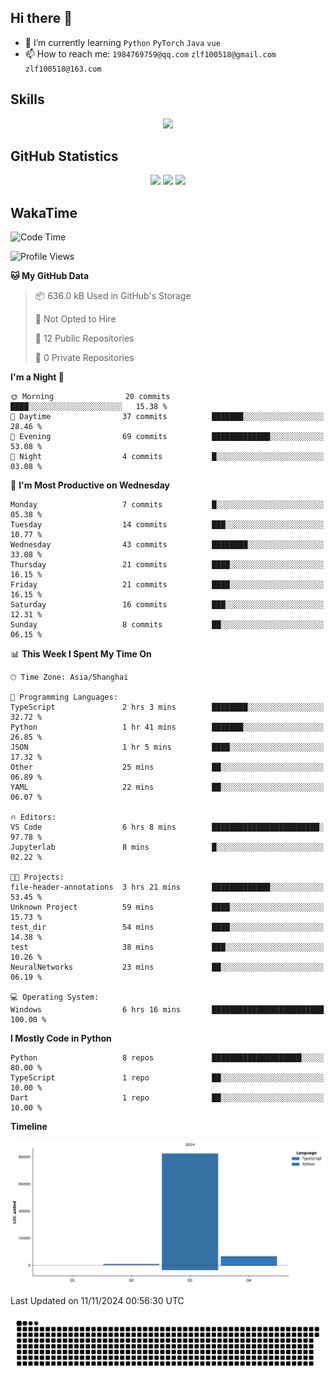 ## Hi there 👋

- 🌱 I’m currently learning `Python` `PyTorch` `Java` `vue`
- 📫 How to reach me: `1984769759@qq.com` `zlf100518@gmail.com` `zlf100518@163.com`

## Skills
<div align="center"> <img src="https://skillicons.dev/icons?i=python,linux,git,github,html,css,js,ts" /> </div>

## GitHub Statistics

<div align="center">
  <img src="https://github-readme-stats.vercel.app/api?username=CloudSwordSage&show_icons=true&theme=tokyonight" />
  <img src="https://github-readme-stats.vercel.app/api/top-langs/?username=CloudSwordSage&show_icons=true&theme=tokyonight" />
  <img src="https://github-readme-activity-graph.vercel.app/graph?username=CloudSwordSage&theme=xcode" />
</div>

## WakaTime

<!--START_SECTION:waka-->
![Code Time](http://img.shields.io/badge/Code%20Time-195%20hrs%2046%20mins-blue)

![Profile Views](http://img.shields.io/badge/Profile%20Views-0-blue)

**🐱 My GitHub Data** 

> 📦 636.0 kB Used in GitHub's Storage 
 > 
> 🚫 Not Opted to Hire
 > 
> 📜 12 Public Repositories 
 > 
> 🔑 0 Private Repositories 
 > 
**I'm a Night 🦉** 

```text
🌞 Morning                20 commits          ████░░░░░░░░░░░░░░░░░░░░░   15.38 % 
🌆 Daytime                37 commits          ███████░░░░░░░░░░░░░░░░░░   28.46 % 
🌃 Evening                69 commits          █████████████░░░░░░░░░░░░   53.08 % 
🌙 Night                  4 commits           █░░░░░░░░░░░░░░░░░░░░░░░░   03.08 % 
```
📅 **I'm Most Productive on Wednesday** 

```text
Monday                   7 commits           █░░░░░░░░░░░░░░░░░░░░░░░░   05.38 % 
Tuesday                  14 commits          ███░░░░░░░░░░░░░░░░░░░░░░   10.77 % 
Wednesday                43 commits          ████████░░░░░░░░░░░░░░░░░   33.08 % 
Thursday                 21 commits          ████░░░░░░░░░░░░░░░░░░░░░   16.15 % 
Friday                   21 commits          ████░░░░░░░░░░░░░░░░░░░░░   16.15 % 
Saturday                 16 commits          ███░░░░░░░░░░░░░░░░░░░░░░   12.31 % 
Sunday                   8 commits           ██░░░░░░░░░░░░░░░░░░░░░░░   06.15 % 
```


📊 **This Week I Spent My Time On** 

```text
🕑︎ Time Zone: Asia/Shanghai

💬 Programming Languages: 
TypeScript               2 hrs 3 mins        ████████░░░░░░░░░░░░░░░░░   32.72 % 
Python                   1 hr 41 mins        ███████░░░░░░░░░░░░░░░░░░   26.85 % 
JSON                     1 hr 5 mins         ████░░░░░░░░░░░░░░░░░░░░░   17.32 % 
Other                    25 mins             ██░░░░░░░░░░░░░░░░░░░░░░░   06.89 % 
YAML                     22 mins             ██░░░░░░░░░░░░░░░░░░░░░░░   06.07 % 

🔥 Editors: 
VS Code                  6 hrs 8 mins        ████████████████████████░   97.78 % 
Jupyterlab               8 mins              █░░░░░░░░░░░░░░░░░░░░░░░░   02.22 % 

🐱‍💻 Projects: 
file-header-annotations  3 hrs 21 mins       █████████████░░░░░░░░░░░░   53.45 % 
Unknown Project          59 mins             ████░░░░░░░░░░░░░░░░░░░░░   15.73 % 
test_dir                 54 mins             ████░░░░░░░░░░░░░░░░░░░░░   14.38 % 
test                     38 mins             ███░░░░░░░░░░░░░░░░░░░░░░   10.26 % 
NeuralNetworks           23 mins             ██░░░░░░░░░░░░░░░░░░░░░░░   06.19 % 

💻 Operating System: 
Windows                  6 hrs 16 mins       █████████████████████████   100.00 % 
```

**I Mostly Code in Python** 

```text
Python                   8 repos             ████████████████████░░░░░   80.00 % 
TypeScript               1 repo              ██░░░░░░░░░░░░░░░░░░░░░░░   10.00 % 
Dart                     1 repo              ██░░░░░░░░░░░░░░░░░░░░░░░   10.00 % 
```



**Timeline**

![Lines of Code chart](https://raw.githubusercontent.com/CloudSwordSage/CloudSwordSage/main/assets/bar_graph.png)


 Last Updated on 11/11/2024 00:56:30 UTC
<!--END_SECTION:waka-->

<div align="center"><img src="./assets/github-snake-dark.svg" /></div>
